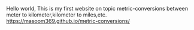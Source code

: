 Hello world,
This is my first website on topic metric-conversions between meter to kilometer,kilometer to miles,etc.
https://masoom369.github.io/metric-conversions/

